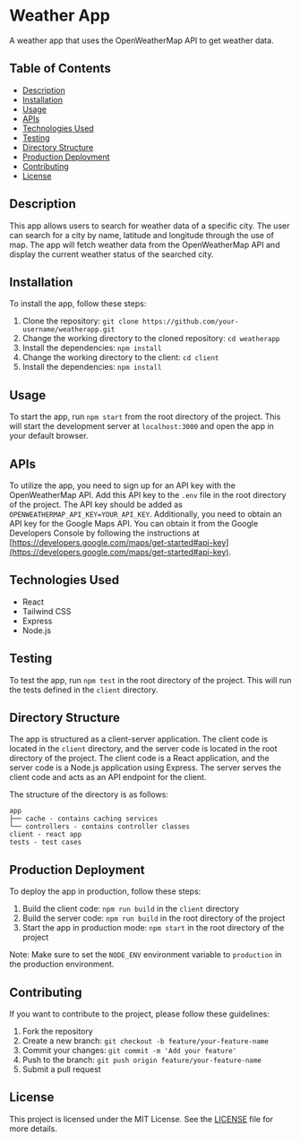 # Weather App

A weather app that uses the OpenWeatherMap API to get weather data.

## Table of Contents

- [Description](#description)
- [Installation](#installation)
- [Usage](#usage)
- [APIs](#apis)
- [Technologies Used](#technologies-used)
- [Testing](#testing)
- [Directory Structure](#directory-structure)
- [Production Deployment](#production-deployment)
- [Contributing](#contributing)
- [License](#license)

## Description

This app allows users to search for weather data of a specific city. The user can search for a city by name, latitude and longitude through the use of map. The app will fetch weather data from the OpenWeatherMap API and display the current weather status of the searched city.

## Installation

To install the app, follow these steps:

1. Clone the repository: `git clone https://github.com/your-username/weatherapp.git`
1. Change the working directory to the cloned repository: `cd weatherapp`
1. Install the dependencies: `npm install`
1. Change the working directory to the client: `cd client`
1. Install the dependencies: `npm install`

## Usage

To start the app, run `npm start` from the root directory of the project.
This will start the development server at `localhost:3000` and open the app in your default browser.

## APIs

To utilize the app, you need to sign up for an API key with the OpenWeatherMap API. Add this API key to the `.env` file in the root directory of the project. The API key should be added as `OPENWEATHERMAP_API_KEY=YOUR_API_KEY`. Additionally, you need to obtain an API key for the Google Maps API. You can obtain it from the Google Developers Console by following the instructions at [https://developers.google.com/maps/get-started#api-key](https://developers.google.com/maps/get-started#api-key).

## Technologies Used

- React
- Tailwind CSS
- Express
- Node.js

## Testing

To test the app, run `npm test` in the root directory of the project. This will run the tests defined in the `client` directory.


## Directory Structure

The app is structured as a client-server application. The client code is located in the `client` directory, and the server code is located in the root directory of the project. The client code is a React application, and the server code is a Node.js application using Express. The server serves the client code and acts as an API endpoint for the client.

The structure of the directory is as follows:

    app
    ├── cache - contains caching services
    └── controllers - contains controller classes
    client - react app
    tests - test cases

## Production Deployment

To deploy the app in production, follow these steps:

1. Build the client code: `npm run build` in the `client` directory
2. Build the server code: `npm run build` in the root directory of the project
3. Start the app in production mode: `npm start` in the root directory of the project

Note: Make sure to set the `NODE_ENV` environment variable to `production` in the production environment.

## Contributing

If you want to contribute to the project, please follow these guidelines:

1. Fork the repository
2. Create a new branch: `git checkout -b feature/your-feature-name`
3. Commit your changes: `git commit -m 'Add your feature'`
4. Push to the branch: `git push origin feature/your-feature-name`
5. Submit a pull request

## License

This project is licensed under the MIT License. See the [LICENSE](LICENSE) file for more details.